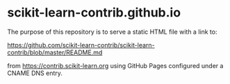 # scikit-learn-contrib.github.io

The purpose of this repository is to serve a static HTML file with a link to:

https://github.com/scikit-learn-contrib/scikit-learn-contrib/blob/master/README.md

from https://contrib.scikit-learn.org using GitHub Pages configured under a CNAME DNS entry.
